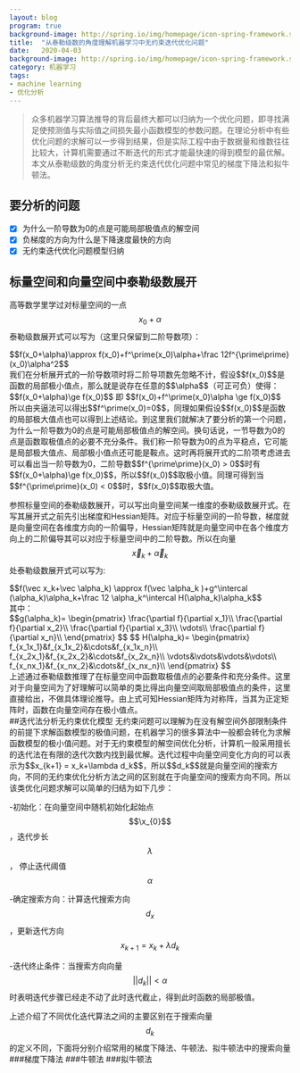 ```yaml
---
layout: blog
program: true
background-image: http://spring.io/img/homepage/icon-spring-framework.svg
title:  "从泰勒级数的角度理解机器学习中无约束迭代优化问题"
date:   2020-04-03
background-image: http://spring.io/img/homepage/icon-spring-framework.svg
category: 机器学习
tags:
- machine learning
- 优化分析
---
```


>众多机器学习算法推导的背后最终大都可以归纳为一个优化问题，即寻找满足使预测值与实际值之间损失最小函数模型的参数问题。在理论分析中有些优化问题的求解可以一步得到结果，但是实际工程中由于数据量和维数往往比较大，计算机需要通过不断迭代的形式才能最快速的得到模型的最优解。本文从泰勒级数的角度分析无约束迭代优化问题中常见的梯度下降法和拟牛顿法。

## 要分析的问题
- [x] 为什么一阶导数为0的点是可能局部极值点的解空间
- [x] 负梯度的方向为什么是下降速度最快的方向
- [x] 无约束迭代优化问题模型归纳

## 标量空间和向量空间中泰勒级数展开
高等数学里学过对标量空间的一点$$x_0+\alpha$$泰勒级数展开式可以写为（这里只保留到二阶导数项）：
<div>$$f(x_0+\alpha)\approx f(x_0)+f^\prime(x_0)\alpha+\frac 12f^{\prime\prime}(x_0)\alpha^2$$</div>
我们在分析展开式的一阶导数项时将二阶导项数先忽略不计，假设$$f(x_0)$$是函数的局部极小值点，那么就是说存在任意的$$\alpha$$（可正可负）使得：
<div>$$f(x_0+\alpha)\ge f(x_0)$$ 即 $$f(x_0)+f^\prime(x_0)\alpha \ge f(x_0)$$</div>
所以由夹逼法可以得出$$f^\prime(x_0)=0$$，同理如果假设$$f(x_0)$$是函数的局部极大值点也可以得到上述结论。到这里我们就解决了要分析的第一个问题，为什么一阶导数为0的点是可能局部极值点的解空间。换句话说，一节导数为0的点是函数取极值点的必要不充分条件。我们称一阶导数为0的点为平稳点，它可能是局部极大值点、局部极小值点还可能是鞍点。这时再将展开式的二阶项考虑进去可以看出当一阶导数为0，二阶导数$$f^{\prime\prime}(x_0) > 0$$时有$$f(x_0+\alpha)\ge f(x_0)$$，所以$$f(x_0)$$取极小值。同理可得到当$$f^{\prime\prime}(x_0) < 0$$时，$$f(x_0)$$取极大值。

参照标量空间的泰勒级数展开，可以写出向量空间某一维度的泰勒级数展开式。在写其展开式之前先引出梯度和Hessian矩阵。对应于标量空间的一阶导数，梯度就是向量空间在各维度方向的一阶偏导，Hessian矩阵就是向量空间中在各个维度方向上的二阶偏导其可以对应于标量空间中的二阶导数。所以在向量$$\vec x_k+\vec \alpha_k$$处泰勒级数展开式可以写为:
<div>$$f(\vec x_k+\vec \alpha_k) \approx f(\vec \alpha_k )+g^\intercal (\alpha_k)\alpha_k+\frac 12 \alpha_k^\intercal H(\alpha_k)\alpha_k$$</div>
<div>其中：</div>
<div>$$g(\alpha_k)=
\begin{pmatrix}
\frac{\partial f}{\partial x_1}\\
  \frac{\partial f}{\partial x_2}\\
  \frac{\partial f}{\partial x_3}\\
  \vdots\\
  \frac{\partial f}{\partial x_n}\\
\end{pmatrix}
$$
$$
  H(\alpha_k)=
  \begin{pmatrix}
  f_{x_1x_1}&f_{x_1x_2}&\cdots&f_{x_1x_n}\\
  f_{x_2x_1}&f_{x_2x_2}&\cdots&f_{x_2x_n}\\
  \vdots&\vdots&\vdots&\vdots\\
  f_{x_nx_1}&f_{x_nx_2}&\cdots&f_{x_nx_n}\\
\end{pmatrix}
$$
</div>
<div>上述通过泰勒级数推理了在标量空间中函数取极值点的必要条件和充分条件。这里对于向量空间为了好理解可以简单的类比得出向量空间取局部极值点的条件，这里直接给出，不做具体理论推导。由上式可知Hessian矩阵为对称阵，当其为正定矩阵时，函数在向量空间存在极小值点。
</div>
##迭代法分析无约束优化模型
无约束问题可以理解为在没有解空间外部限制条件的前提下求解函数模型的极值问题，在机器学习的很多算法中一般都会转化为求解函数模型的极小值问题。对于无约束模型的解空间优化分析，计算机一般采用擅长的迭代法在有限的迭代次数内找到最优解。迭代过程中向量空间变化方向的可以表示为$$x_{k+1} = x_k+\lambda d_k$$，所以$$d_k$$就是向量空间的搜索方向，不同的无约束优化分析方法之间的区别就在于向量空间的搜索方向不同。所以该类优化问题求解可以简单的归结为如下几步：

-初始化：在向量空间中随机初始化起始点$$\x_{0}$$，迭代步长$$\lambda$$，
停止迭代阈值$$\alpha$$

-确定搜索方向：计算迭代搜索方向$$d_{x}$$，更新迭代方向$$x_{k+1} = x_k+\lambda d_k$$

-迭代终止条件：当搜索方向向量$$||d_{k}|| \lt \alpha$$时表明迭代步骤已经走不动了此时迭代截止，得到此时函数的局部极值。

上述介绍了不同优化迭代算法之间的主要区别在于搜索向量$$d_{k}$$的定义不同，下面将分别介绍常用的梯度下降法、牛顿法、拟牛顿法中的搜索向量
###梯度下降法
###牛顿法
###拟牛顿法